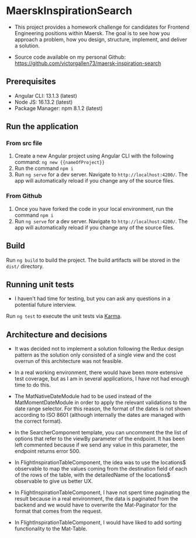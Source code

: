 # MaerskInspirationSearch

* This project provides a homework challenge for candidates for Frontend Engineering positions within Maersk. The goal is to see how you approach a problem, how you design, structure, implement, and deliver a solution.

* Source code available on my personal Github: https://github.com/victorgallen73/maersk-inspiration-search

## Prerequisites

* Angular CLI: 13.1.3 (latest)
* Node JS: 16.13.2 (latest)
* Package Manager: npm 8.1.2 (latest)

## Run the application

### From src file

1. Create a new Angular project using Angular CLI with the following command: `ng new {{nameOfProject}}`
2. Run the command `npm i`
3. Run `ng serve` for a dev server. Navigate to `http://localhost:4200/`. The app will automatically reload if you change any of the source files.

### From Github

1. Once you have forked the code in your local environment, run the command `npm i`
2. Run `ng serve` for a dev server. Navigate to `http://localhost:4200/`. The app will automatically reload if you change any of the source files.

## Build

Run `ng build` to build the project. The build artifacts will be stored in the `dist/` directory.

## Running unit tests

* I haven't had time for testing, but you can ask any questions in a potential future interview.

Run `ng test` to execute the unit tests via [Karma](https://karma-runner.github.io).

## Architecture and decisions

* It was decided not to implement a solution following the Redux design pattern as the solution only consisted of a single view and the cost overrun of this architecture was not feasible.
* In a real working environment, there would have been more extensive test coverage, but as I am in several applications, I have not had enough time to do this.

* The MatNativeDateModule had to be used instead of the MatMomentDateModule in order to apply the relevant validations to the date range selector. For this reason, the format of the dates is not shown according to ISO 8601 (although internally the dates are managed with the correct format).

* In the SearcherComponent template, you can uncomment the the list of options that refer to the viewBy parameter of the endpoint. It has been left commented because if we send any value in this parameter, the endpoint returns error 500.

* In FlightInspirationTableComponent, the idea was to use the locations$ observable to map the values coming from the destination field of each of the rows of the table, with the detailedName of the locations$ observable to give us better UX.

* In FlightInspirationTableComponent, I have not spent time paginating the result because in a real environment, the data is paginated from the backend and we would have to overwrite the Mat-Paginator for the format that comes from the request.

* In FlightInspirationTableComponent, I would have liked to add sorting functionality to the Mat-Table.
